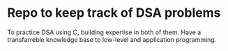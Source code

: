 # Repo to keep track of DSA problems

To practice DSA using C, building expertise in both of them. Have a transfarreble knowledge base to low-level and application programming.
